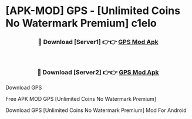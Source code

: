 # [APK-MOD] GPS - [Unlimited Coins No Watermark Premium] c1elo



<div align="center">
<h3>🔴 Download [Server1] 👉👉 <a href="https://momento.my/?title=GPS">GPS Mod Apk</a></h3><br>

<h3>🔴 Download [Server2] 👉👉 <a href="https://momento.my/?title=GPS">GPS Mod Apk</a></h3>
</div>



Download GPS 

Free APK MOD GPS [Unlimited Coins No Watermark Premium]

Download GPS [Unlimited Coins No Watermark Premium] Mod For Android
